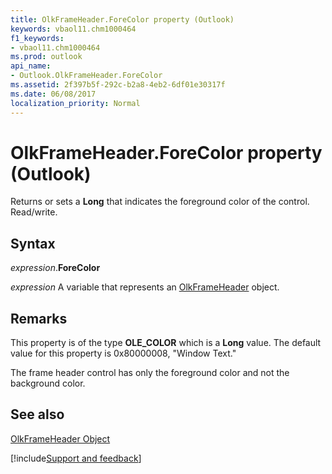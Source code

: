 ```yaml
---
title: OlkFrameHeader.ForeColor property (Outlook)
keywords: vbaol11.chm1000464
f1_keywords:
- vbaol11.chm1000464
ms.prod: outlook
api_name:
- Outlook.OlkFrameHeader.ForeColor
ms.assetid: 2f397b5f-292c-b2a8-4eb2-6df01e30317f
ms.date: 06/08/2017
localization_priority: Normal
---
```



# OlkFrameHeader.ForeColor property (Outlook)

Returns or sets a **Long** that indicates the foreground color of the control. Read/write.


## Syntax

_expression_.**ForeColor**

_expression_ A variable that represents an [OlkFrameHeader](Outlook.OlkFrameHeader.md) object.


## Remarks

This property is of the type  **OLE_COLOR** which is a **Long** value. The default value for this property is 0x80000008, "Window Text."

The frame header control has only the foreground color and not the background color.


## See also


[OlkFrameHeader Object](Outlook.OlkFrameHeader.md)

[!include[Support and feedback](~/includes/feedback-boilerplate.md)]